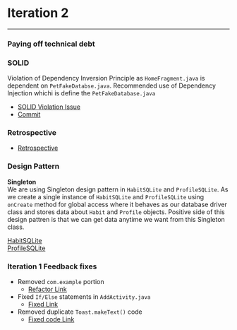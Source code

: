 # Iteration 2 
---
### Paying off technical debt 




### SOLID
Violation of Dependency Inversion Principle as ```HomeFragment.java``` is dependent on ```PetFakeDatabse.java```. Recommended use of Dependency Injection whichi is define the ```PetFakeDatabase.java```
* [SOLID Violation Issue](https://code.cs.umanitoba.ca/3350-winter-2021-a03/minipets-comp3350-a03-group12/-/issues/32)
* [Commit](https://code.cs.umanitoba.ca/3350-winter-2021-a03/minipets-comp3350-a03-group12/-/commit/d0c00824a2c49889075ed91133d70aa2c58ffd61)
### Retrospective 
* [Retrospective](https://code.cs.umanitoba.ca/3350-winter-2021-a02/group-12/good-habits-a02-12/-/blob/master/docs/Retrospective.md)  

### Design Pattern
**Singleton**  
We are using Singleton design pattern in ```HabitSQLite``` and ```ProfileSQLite```. As we create a single instance of ```HabitSQLite``` and ```ProfileSQLite``` using ```onCreate``` method for global access where it behaves as our database driver class and stores data about ```Habit``` and ```Profile``` objects. Positive side of this design pattren is that we can get data anytime we want from this Singleton class.  

[HabitSQLite](https://code.cs.umanitoba.ca/3350-winter-2021-a02/group-12/good-habits-a02-12/-/blob/master/app/src/main/java/comp3350/goodhabits/Persistence/SQLite/HabitSQLite.java)    
[ProfileSQLite](https://code.cs.umanitoba.ca/3350-winter-2021-a02/group-12/good-habits-a02-12/-/blob/master/app/src/main/java/comp3350/goodhabits/Persistence/SQLite/ProfileSQLite.java)  


### Iteration 1 Feedback fixes 
* Removed ```com.example``` portion
    * [Refactor Link]()
* Fixed ```If/Else``` statements in ```AddActivity.java``` 
    * [Fixed Link]()
* Removed duplicate ```Toast.makeText()``` code 
    * [Fixed code Link]()